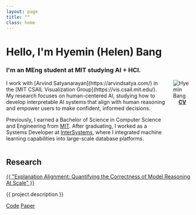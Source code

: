 ```yaml
---
layout: page
title: ""
class: home
---
```


# **Hello, I'm Hyemin (Helen) Bang**
### I'm an MEng student at MIT studying AI + HCI.
<!-- ### This website is under construction.  -->

<div class="columns" markdown="1">

<div class="intro" markdown="1">
I work with [Arvind Satyanarayan](https://arvindsatya.com/) in the [MIT CSAIL Visualization Group](https://vis.csail.mit.edu/). My research focuses on human-centered AI, studying how to develop interpretable AI systems that align with human reasoning and empower users to make confident, informed decisions.

Previously, I earned a Bachelor of Science in Computer Science and Engineering from [MIT](https://mit.edu/). After graduating, I worked as a Systems Developer at [InterSystems](https://intersystems.com/), where I integrated machine learning capabilities into large-scale database platforms.
</div>

<div class="me" markdown="1">

<picture>
  <source srcset='/images/hmbang.webp' type='image/webp' />
  <img
    src='/images/hmbang.jpg'
    alt='Hyemin Bang'>
</picture>


<div style="display: flex; justify-content: center;">
  <div class="link-buttons">
    <a class="button" href="https://drive.google.com/file/d/10CfkCFo01MXuVk6zRN9A-EmL7QRCjUII/view?usp=sharing">
      <div><b>CV</b></div>
    </a>
<!--     <a class="button" href="https://scholar.google.com/citations?user=pQd1HSK5lzEC">
      <div><i class="fa-solid fa-graduation-cap"></i></div>
    </a> -->
    <!-- <a class="button" href="https://github.com/hhybang">
      <div><i class="fa-brands fa-github"></i></div>
    </a> -->
    <a class="button" href="https://www.linkedin.com/in/hyeminbang/">
      <div><i class="fa-brands fa-linkedin-in"></i></div>
    </a>
    <a class="button" href="mailto:{{ site.email }}">
      <div><i class="fa-solid fa-envelope"></i></div>
    </a>
  </div>
</div>

<!-- <a href="mailto:{{ site.email }}">{{ site.email }}</a> -->
</div>
</div>


## Research
<div class="research">
  <!-- {% for project in site.data.projects %} -->
    <div class="project">
      <!-- <div class="preview-image" style="background-image: url('/images/projects/{{ project.image }}');"></div> -->
      <div class="project-content">
        <div class="title"><a href="https://vis.csail.mit.edu/pubs/explanation-alignment/">{{ "Explanation Alignment: Quantifying the Correctness of Model Reasoning At Scale" }}</a></div>
        <p>{{ project.description }}</p>
        <div class="links">
          <!-- {% if project.code %} -->
            <a href="https://github.com/mitvis/explanation_alignment">Code</a>
          <!-- {% endif %}
          {% if project.paper %} -->
            <a href="https://vis.csail.mit.edu/pubs/explanation-alignment.pdf">Paper</a>
        </div>
      </div>
    </div>
  <!-- {% endfor %} -->
</div>